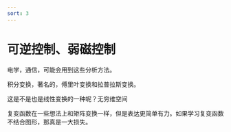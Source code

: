 ```yaml
---
sort: 3
---
```

# 可逆控制、弱磁控制

电学，通信，可能会用到这些分析方法。


积分变换，著名的，傅里叶变换和拉普拉斯变换。


这是不是也是线性变换的一种呢？无穷维空间


复变函数在一些想法上和矩阵变换一样，但是表达更简单有力。如果学习复变函数不结合图形，那真是一大损失。
